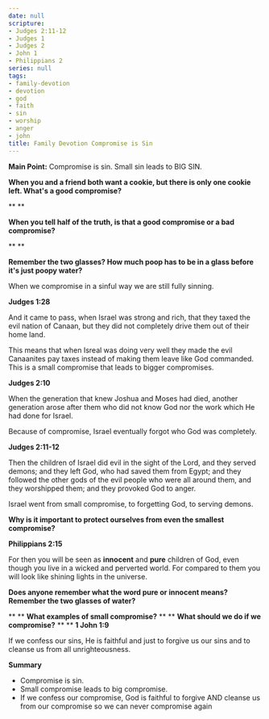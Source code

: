 ```yaml
---
date: null
scripture:
- Judges 2:11-12
- Judges 1
- Judges 2
- John 1
- Philippians 2
series: null
tags:
- family-devotion
- devotion
- god
- faith
- sin
- worship
- anger
- john
title: Family Devotion Compromise is Sin
---
```



**Main Point:**
Compromise is sin. Small sin leads to BIG SIN.

**When you and a friend both want a cookie, but there is only one cookie left. What's a good compromise?**

**
**

**When you tell half of the truth, is that a good compromise or a bad compromise?**

**
**

**Remember the two glasses? How much poop has to be in a glass before it's just poopy water?**

When we compromise in a sinful way we are still fully sinning.

**Judges 1:28**

And it came to pass, when Israel was strong and rich, that they taxed the evil nation of Canaan, but they did not completely drive them out of their home land.

This means that when Isreal was doing very well they made the evil Canaanites pay taxes instead of making them leave like God commanded. This is a small compromise that leads to bigger compromises.

**Judges 2:10**

When the generation that knew Joshua and Moses had died, another generation arose after them who did not know God nor the work which He had done for Israel.

Because of compromise, Israel eventually forgot who God was completely.

**Judges 2:11-12**

Then the children of Israel did evil in the sight of the Lord, and they served demons; and they left God, who had saved them from Egypt; and they followed the other gods of the evil people who were all around them, and they worshipped them; and they provoked God to anger.

Israel went from small compromise, to forgetting God, to serving demons.

**Why is it important to protect ourselves from even the smallest compromise?**

**Philippians 2:15**

For then you will be seen as **innocent** and **pure** children of God, even though you live in a wicked and perverted world. For compared to them you will look like shining lights in the universe.

**Does anyone remember what the word pure or innocent means? Remember the two glasses of water?**

**
**
**What examples of small compromise?**
**
**
**What should we do if we compromise?**
**
**
**1 John 1:9**

If we confess our sins, He is faithful and just to forgive us our sins and to cleanse us from all unrighteousness.

**Summary**

- Compromise is sin.
- Small compromise leads to big compromise.
- If we confess our compromise, God is faithful to forgive AND cleanse us from our compromise so we can never compromise again